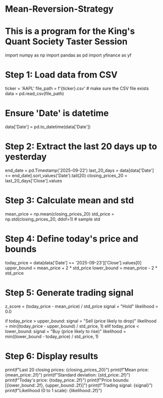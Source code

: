 # Mean-Reversion-Strategy
# This is a program for the King's Quant Society Taster Session 
import numpy as np
import pandas as pd
import yfinance as yf

# Step 1: Load data from CSV

ticker = 'AAPL'
file_path = f'{ticker}.csv'  # make sure the CSV file exists
data = pd.read_csv(file_path)

# Ensure 'Date' is datetime
data['Date'] = pd.to_datetime(data['Date'])


# Step 2: Extract the last 20 days up to yesterday

end_date = pd.Timestamp('2025-09-22')
last_20_days = data[data['Date'] <= end_date].sort_values('Date').tail(20)
closing_prices_20 = last_20_days['Close'].values


# Step 3: Calculate mean and std

mean_price = np.mean(closing_prices_20)
std_price = np.std(closing_prices_20, ddof=1)  # sample std


# Step 4: Define today's price and bounds

today_price = data[data['Date'] == '2025-09-23']['Close'].values[0]
upper_bound = mean_price + 2 * std_price
lower_bound = mean_price - 2 * std_price


# Step 5: Generate trading signal

z_score = (today_price - mean_price) / std_price
signal = "Hold"
likelihood = 0.0

if today_price > upper_bound:
    signal = "Sell (price likely to drop)"
    likelihood = min((today_price - upper_bound) / std_price, 1)
elif today_price < lower_bound:
    signal = "Buy (price likely to rise)"
    likelihood = min((lower_bound - today_price) / std_price, 1)


# Step 6: Display results

print(f"Last 20 closing prices: {closing_prices_20}")
print(f"Mean price: {mean_price:.2f}")
print(f"Standard deviation: {std_price:.2f}")
print(f"Today's price: {today_price:.2f}")
print(f"Price bounds: [{lower_bound:.2f}, {upper_bound:.2f}]")
print(f"Trading signal: {signal}")
print(f"Likelihood (0 to 1 scale): {likelihood:.2f}")

